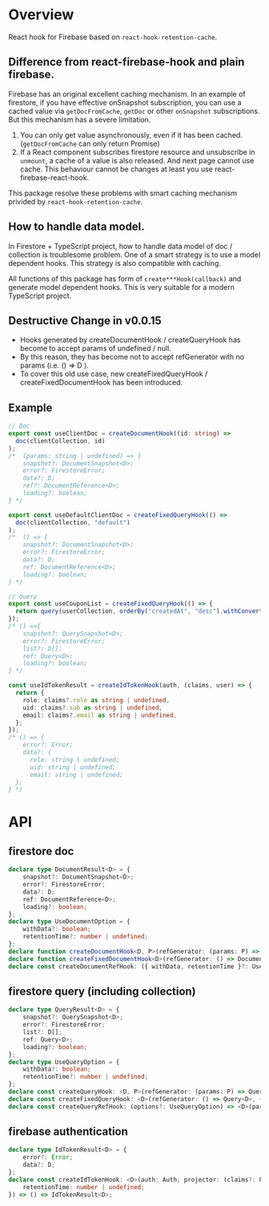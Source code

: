 # Overview

React hook for Firebase based on `react-hook-retention-cache`.

## Difference from react-firebase-hook and plain firebase.

Firebase has an original excellent caching mechanism. In an example of firestore, if you have effective onSnapshot subscription, you can use a cached value via `getDocFromCache`, `getDoc` or other `onSnapshot` subscriptions. But this mechanism has a severe limitation.

1. You can only get value asynchronously, even if it has been cached. (`getDocFromCache` can only return Promise)
2. If a React component subscribes firestore resource and unsubscribe in `unmount`, a cache of a value is also released. And next page cannot use cache. This behaviour cannot be changes at least you use react-firebase-react-hook.

This package resolve these problems with smart caching mechanism privided by `react-hook-retention-cache`.

## How to handle data model.

In Firestore + TypeScript project, how to handle data model of doc / collection is troublesome problem.
One of a smart strategy is to use a model dependent hooks. 
This strategy is also compatible with caching.

All functions of this package has form of `create***Hook(callback)` and generate model dependent hooks. This is very suitable for a modern TypeScript project.

## Destructive Change in v0.0.15
- Hooks generated by createDocumentHook / createQueryHook has become to accept params of undefined / null. 
- By this reason, they has become not to accept refGenerator with no params (i.e. () => D ).
- To cover this old use case, new createFixedQueryHook / createFixedDocumentHook has been introduced.

## Example

```ts
// Doc
export const useClientDoc = createDocumentHook((id: string) =>
  doc(clientCollection, id)
);
/*  (params: string | undefined) => { 
    snapshot?: DocumentSnapshot<D>;
    error?: FirestoreError;
    data?: D;
    ref?: DocumentReference<D>;
    loading?: boolean;
} */

export const useDefaultClientDoc = createFixedQueryHook(() =>
  doc(clientCollection, "default")
);
/*  () => { 
    snapshot?: DocumentSnapshot<D>;
    error?: FirestoreError;
    data?: D;
    ref: DocumentReference<D>;
    loading?: boolean;
} */

// Query
export const useCouponList = createFixedQueryHook(() => {
  return query(userCollection, orderBy("createdAt", "desc").withConverter(withIdConverter<D>()));
});
/* () =>{
    snapshot?: QuerySnapshot<D>;
    error?: FirestoreError;
    list?: D[];
    ref: Query<D>;
    loading?: boolean;
} */

const useIdTokenResult = createIdTokenHook(auth, (claims, user) => {
  return {
    role: claims?.role as string | undefined,
    uid: claims?.sub as string | undefined,
    email: claims?.email as string | undefined,
  };
});
/* () => {
    error?: Error;
    data?: {
      role: string | undefined;
      uid: string | undefined;
      email: string | undefined;
  };
} */
```

# API

## firestore doc
```ts
declare type DocumentResult<D> = {
    snapshot?: DocumentSnapshot<D>;
    error?: FirestoreError;
    data?: D;
    ref: DocumentReference<D>;
    loading?: boolean;
};
declare type UseDocumentOption = {
    withData?: boolean;
    retentionTime?: number | undefined;
};
declare function createDocumentHook<D, P>(refGenerator: (params: P) => DocumentReference<D>, { withData, retentionTime }?: UseDocumentOption): (params: P | null | undefined) => emptyObject | DocumentResult<D>;
declare function createFixedDocumentHook<D>(refGenerator: () => DocumentReference<D>, { withData, retentionTime }?: UseDocumentOption): () => emptyObject | DocumentResult<D>;
declare const createDocumentRefHook: ({ withData, retentionTime }?: UseDocumentOption) => <D>(params: DocumentReference<D>) => DocumentResult<D>;
```

## firestore query (including collection)
```ts
declare type QueryResult<D> = {
    snapshot?: QuerySnapshot<D>;
    error?: FirestoreError;
    list?: D[];
    ref: Query<D>;
    loading?: boolean;
};
declare type UseQueryOption = {
    withData?: boolean;
    retentionTime?: number | undefined;
};
declare const createQueryHook: <D, P>(refGenerator: (params: P) => Query<D>, { withData, retentionTime }?: UseQueryOption) => (params: P | null | undefined) => emptyObject | QueryResult<D>;
declare const createFixedQueryHook: <D>(refGenerator: () => Query<D>, { withData, retentionTime }?: UseQueryOption) => () => emptyObject | QueryResult<D>;
declare const createQueryRefHook: (options?: UseQueryOption) => <D>(params: Query<D>) => QueryResult<D>;
```


## firebase authentication 
```ts
declare type IdTokenResult<D> = {
    error?: Error;
    data?: D;
};
declare const createIdTokenHook: <D>(auth: Auth, projector: (claims?: ParsedToken | undefined, user?: User | undefined) => D, { retentionTime }?: {
    retentionTime: number | undefined;
}) => () => IdTokenResult<D>;
```